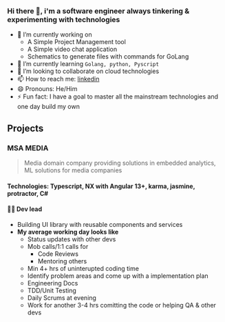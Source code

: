 ### Hi there 👋, i'm a software engineer always tinkering & experimenting with technologies

- 🔭 I’m currently working on 
  - A Simple Project Management tool
  - A Simple video chat application
  - Schematics to generate files with commands for GoLang
- 🌱 I’m currently learning `Golang, python, Pyscript`
- 👯 I’m looking to collaborate on cloud technologies
- 📫 How to reach me: [linkedin](www.linkedin.com/in/vkbharadwazkopalle)
- 😄 Pronouns: He/Him
- ⚡ Fun fact: I have a goal to master all the mainstream technologies and one day build my own 

## Projects

### MSA MEDIA
> Media domain company providing solutions in embedded analytics, ML solutions for media companies
#### Technologies: Typescript, NX with Angular 13+, karma, jasmine, protractor, C#
#### :man_technologist: Dev lead 
- Building UI library with reusable components and services
- **My average working day looks like**
  - Status updates with other devs
  - Mob calls/1:1 calls for
    - Code Reviews
    - Mentoring others
  - Min 4+ hrs of uninterupted coding time
  - Identify problem areas and come up with a implementation plan
  - Engineering Docs
  - TDD/Unit Testing
  - Daily Scrums at evening
  - Work for another 3-4 hrs comitting the code or helping QA & other devs


